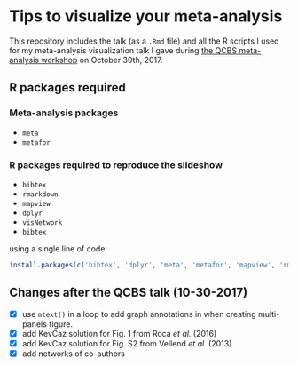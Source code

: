 # Tips to visualize your meta-analysis

This repository includes the talk (as a `.Rmd` file) and all the R scripts I
used for my meta-analysis visualization talk I gave during [the QCBS meta-analysis workshop](http://qcbs.ca/wiki/meta-analysis-workshop) on October 30th, 2017.


## R packages required

###  Meta-analysis packages

- `meta`
- `metafor`

### R packages required to reproduce the slideshow

- `bibtex`
- `rmarkdown`
- `mapview`
- `dplyr`
- `visNetwork`
- `bibtex`


using a single line of code:

```r
install.packages(c('bibtex', 'dplyr', 'meta', 'metafor', 'mapview', 'rmarkdown', 'visNetwork'))
```


## Changes after the QCBS talk (10-30-2017)

- [X] use `mtext()` in a loop to add graph annotations in when creating multi-panels figure.
- [X] add KevCaz solution for Fig. 1 from Roca *et al.* (2016)
- [X] add KevCaz solution for Fig. S2 from Vellend *et al.* (2013)
- [X] add networks of co-authors
